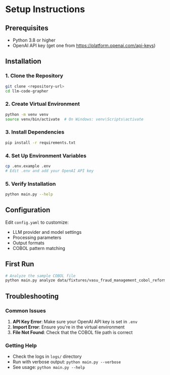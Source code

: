 # Setup Instructions

## Prerequisites

- Python 3.8 or higher
- OpenAI API key (get one from https://platform.openai.com/api-keys)

## Installation

### 1. Clone the Repository
```bash
git clone <repository-url>
cd llm-code-grapher
```

### 2. Create Virtual Environment
```bash
python -m venv venv
source venv/bin/activate  # On Windows: venv\Scripts\activate
```

### 3. Install Dependencies
```bash
pip install -r requirements.txt
```

### 4. Set Up Environment Variables
```bash
cp .env.example .env
# Edit .env and add your OpenAI API key
```

### 5. Verify Installation
```bash
python main.py --help
```

## Configuration

Edit `config.yaml` to customize:
- LLM provider and model settings
- Processing parameters
- Output formats
- COBOL pattern matching

## First Run

```bash
# Analyze the sample COBOL file
python main.py analyze data/fixtures/vasu_fraud_management_cobol_reformatted.cbl
```

## Troubleshooting

### Common Issues

1. **API Key Error**: Make sure your OpenAI API key is set in `.env`
2. **Import Error**: Ensure you're in the virtual environment
3. **File Not Found**: Check that the COBOL file path is correct

### Getting Help

- Check the logs in `logs/` directory
- Run with verbose output: `python main.py --verbose`
- See usage: `python main.py --help`
